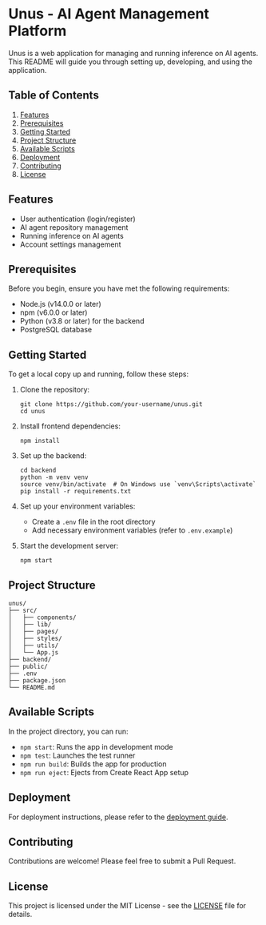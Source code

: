 # Unus - AI Agent Management Platform

Unus is a web application for managing and running inference on AI agents. This README will guide you through setting up, developing, and using the application.

## Table of Contents

1. [Features](#features)
2. [Prerequisites](#prerequisites)
3. [Getting Started](#getting-started)
4. [Project Structure](#project-structure)
5. [Available Scripts](#available-scripts)
6. [Deployment](#deployment)
7. [Contributing](#contributing)
8. [License](#license)

## Features

- User authentication (login/register)
- AI agent repository management
- Running inference on AI agents
- Account settings management

## Prerequisites

Before you begin, ensure you have met the following requirements:

- Node.js (v14.0.0 or later)
- npm (v6.0.0 or later)
- Python (v3.8 or later) for the backend
- PostgreSQL database

## Getting Started

To get a local copy up and running, follow these steps:

1. Clone the repository:
   ```
   git clone https://github.com/your-username/unus.git
   cd unus
   ```

2. Install frontend dependencies:
   ```
   npm install
   ```

3. Set up the backend:
   ```
   cd backend
   python -m venv venv
   source venv/bin/activate  # On Windows use `venv\Scripts\activate`
   pip install -r requirements.txt
   ```

4. Set up your environment variables:
   - Create a `.env` file in the root directory
   - Add necessary environment variables (refer to `.env.example`)

5. Start the development server:
   ```
   npm start
   ```

## Project Structure

```
unus/
├── src/
│   ├── components/
│   ├── lib/
│   ├── pages/
│   ├── styles/
│   ├── utils/
│   └── App.js
├── backend/
├── public/
├── .env
├── package.json
└── README.md
```

## Available Scripts

In the project directory, you can run:

- `npm start`: Runs the app in development mode
- `npm test`: Launches the test runner
- `npm run build`: Builds the app for production
- `npm run eject`: Ejects from Create React App setup

## Deployment

For deployment instructions, please refer to the [deployment guide](docs/deployment.md).

## Contributing

Contributions are welcome! Please feel free to submit a Pull Request.

## License

This project is licensed under the MIT License - see the [LICENSE](LICENSE) file for details.